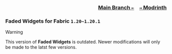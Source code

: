 ### <p align=right>[Main Branch `←`](https://github.com/KrLite/Mod.Faded-Widgets)&emsp;[`→` Modrinth](https://modrinth.com/mod/faded-widgets)</p>

### Faded Widgets for Fabric `1.20~1.20.1`

> [!WARNING]
> This version of **Faded Widgets** is outdated. Newer modifications will only be made to the latst few versions.
